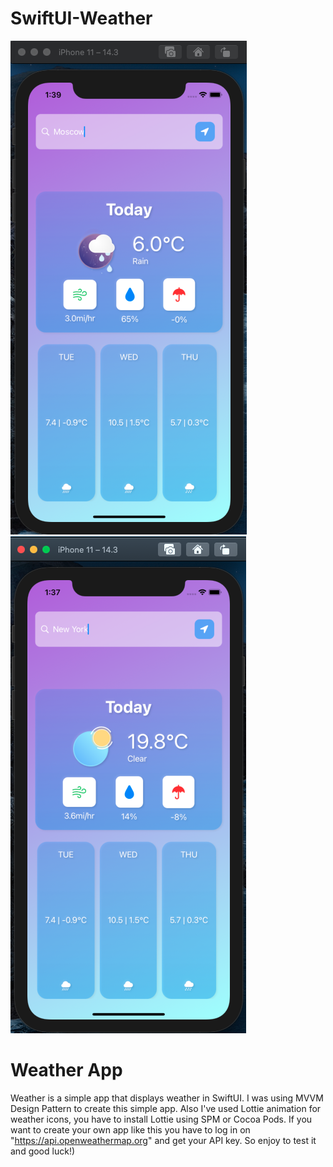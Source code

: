 # SwiftUI-Weather
![](SwiftUI-Weather/Moscow.png)
![](SwiftUI-Weather/NY.png)
# Weather App
Weather is a simple app that displays weather in SwiftUI.
I was using MVVM Design Pattern to create this simple app.
Also I've used Lottie animation for weather icons, you have to install Lottie using SPM or Cocoa Pods.
If you want to create your own app like this you have to log in on "https://api.openweathermap.org" and get your API key.
So enjoy to test it and good luck!)
